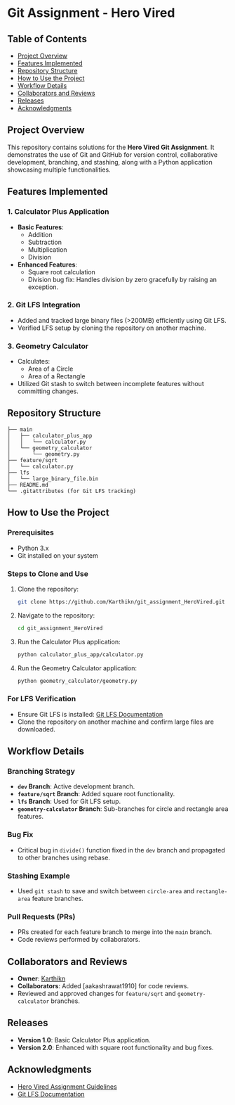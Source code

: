 # Git Assignment - Hero Vired

## Table of Contents

- [Project Overview](#project-overview)
- [Features Implemented](#features-implemented)
- [Repository Structure](#repository-structure)
- [How to Use the Project](#how-to-use-the-project)
- [Workflow Details](#workflow-details)
- [Collaborators and Reviews](#collaborators-and-reviews)
- [Releases](#releases)
- [Acknowledgments](#acknowledgments)

## Project Overview
This repository contains solutions for the **Hero Vired Git Assignment**. It demonstrates the use of Git and GitHub for version control, collaborative development, branching, and stashing, along with a Python application showcasing multiple functionalities.

## Features Implemented

### **1. Calculator Plus Application**
- **Basic Features**:
  - Addition
  - Subtraction
  - Multiplication
  - Division
- **Enhanced Features**:
  - Square root calculation
  - Division bug fix: Handles division by zero gracefully by raising an exception.

### **2. Git LFS Integration**
- Added and tracked large binary files (>200MB) efficiently using Git LFS.
- Verified LFS setup by cloning the repository on another machine.

### **3. Geometry Calculator**
- Calculates:
  - Area of a Circle
  - Area of a Rectangle
- Utilized Git stash to switch between incomplete features without committing changes.

## Repository Structure
```
├── main
│   ├── calculator_plus_app
│   │   └── calculator.py
│   └── geometry_calculator
│       └── geometry.py
├── feature/sqrt
│   └── calculator.py
├── lfs
│   └── large_binary_file.bin
├── README.md
└── .gitattributes (for Git LFS tracking)
```

## How to Use the Project

### Prerequisites
- Python 3.x
- Git installed on your system

### Steps to Clone and Use
1. Clone the repository:
   ```bash
   git clone https://github.com/Karthikn/git_assignment_HeroVired.git
   ```

2. Navigate to the repository:
   ```bash
   cd git_assignment_HeroVired
   ```

3. Run the Calculator Plus application:
   ```bash
   python calculator_plus_app/calculator.py
   ```

4. Run the Geometry Calculator application:
   ```bash
   python geometry_calculator/geometry.py
   ```

### For LFS Verification
- Ensure Git LFS is installed: [Git LFS Documentation](https://git-lfs.github.com/)
- Clone the repository on another machine and confirm large files are downloaded.

## Workflow Details

### **Branching Strategy**
- **`dev` Branch**: Active development branch.
- **`feature/sqrt` Branch**: Added square root functionality.
- **`lfs` Branch**: Used for Git LFS setup.
- **`geometry-calculator` Branch**: Sub-branches for circle and rectangle area features.

### **Bug Fix**
- Critical bug in `divide()` function fixed in the `dev` branch and propagated to other branches using rebase.

### **Stashing Example**
- Used `git stash` to save and switch between `circle-area` and `rectangle-area` feature branches.

### **Pull Requests (PRs)**
- PRs created for each feature branch to merge into the `main` branch.
- Code reviews performed by collaborators.

## Collaborators and Reviews
- **Owner**: [Karthikn](https://github.com/Karthikn)
- **Collaborators**: Added [aakashrawat1910] for code reviews.
- Reviewed and approved changes for `feature/sqrt` and `geometry-calculator` branches.

## Releases
- **Version 1.0**: Basic Calculator Plus application.
- **Version 2.0**: Enhanced with square root functionality and bug fixes.

## Acknowledgments
- [Hero Vired Assignment Guidelines](https://vlearn.hero-vired.com)
- [Git LFS Documentation](https://git-lfs.github.com/)
